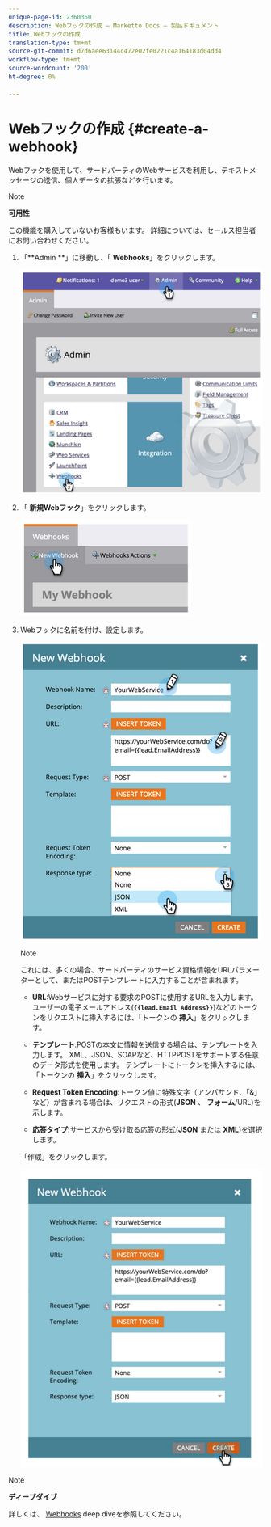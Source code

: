 ```yaml
---
unique-page-id: 2360360
description: Webフックの作成 — Marketto Docs — 製品ドキュメント
title: Webフックの作成
translation-type: tm+mt
source-git-commit: d7d6aee63144c472e02fe0221c4a164183d04dd4
workflow-type: tm+mt
source-wordcount: '200'
ht-degree: 0%

---
```



# Webフックの作成 {#create-a-webhook}

Webフックを使用して、サードパーティのWebサービスを利用し、テキストメッセージの送信、個人データの拡張などを行います。

>[!NOTE]
>
>**可用性**
>
>この機能を購入していないお客様もいます。 詳細については、セールス担当者にお問い合わせください。

1. 「**Admin **」に移動し、「 **Webhooks**」をクリックします。

   ![](assets/image2014-9-24-14-3a52-3a57.png)

1. 「 **新規Webフック**」をクリックします。

   ![](assets/image2014-9-24-14-3a53-3a9.png)

1. Webフックに名前を付け、設定します。

   ![](assets/image2014-9-24-14-3a53-3a19.png)

   >[!NOTE]
   >
   >これには、多くの場合、サードパーティのサービス資格情報をURLパラメーターとして、またはPOSTテンプレートに入力することが含まれます。

   * **URL**:Webサービスに対する要求のPOSTに使用するURLを入力します。 ユーザーの電子メールアドレス(**`{{lead.Email Address}}`**)などのトークンをリクエストに挿入するには、「トークンの **挿入**」をクリックします。

   * **テンプレート**:POSTの本文に情報を送信する場合は、テンプレートを入力します。 XML、JSON、SOAPなど、HTTPPOSTをサポートする任意のデータ形式を使用します。 テンプレートにトークンを挿入するには、「トークンの **挿入**」をクリックします。

   * **Request Token Encoding**:トークン値に特殊文字（アンパサンド、「&amp;」など）が含まれる場合は、リクエストの形式(**JSON** 、 **フォーム**/URL)を示します。

   * **応答タイプ**:サービスから受け取る応答の形式(**JSON** または **XML**)を選択します。

   「作成」をクリックします。

   ![](assets/image2014-9-24-14-3a53-3a35.png)

>[!NOTE]
>
>**ディープダイブ**
>
>詳しくは、 [Webhooks](http://developers.marketo.com/documentation/webhooks/) deep diveを参照してください。

